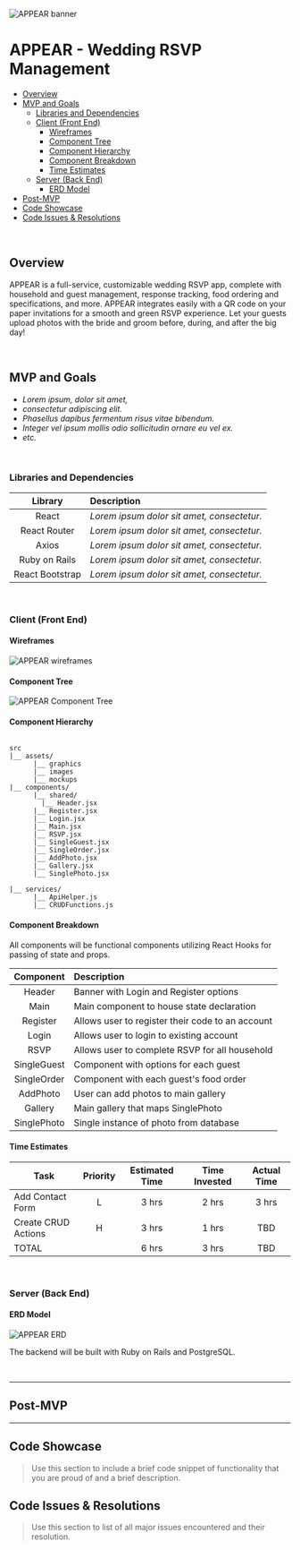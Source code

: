 ![APPEAR banner](https://i.imgur.com/DK06k2a.png)
# APPEAR - Wedding RSVP Management


- [Overview](#overview)
- [MVP and Goals](#mvp-and-goals)
  - [Libraries and Dependencies](#libraries-and-dependencies)
  - [Client (Front End)](#client-front-end)
    - [Wireframes](#wireframes)
    - [Component Tree](#component-tree)
    - [Component Hierarchy](#component-hierarchy)
    - [Component Breakdown](#component-breakdown)
    - [Time Estimates](#time-estimates)
  - [Server (Back End)](#server-back-end)
    - [ERD Model](#erd-model)
- [Post-MVP](#post-mvp)
- [Code Showcase](#code-showcase)
- [Code Issues & Resolutions](#code-issues--resolutions)

<br>

## Overview

APPEAR is a full-service, customizable wedding RSVP app, complete with household and guest management, response tracking, food ordering and specifications,  and more. APPEAR integrates easily with a QR code on your paper invitations for a smooth and green RSVP experience. Let your guests upload photos with the bride and groom before, during, and after the big day! 


<br>

## MVP and Goals

- _Lorem ipsum, dolor sit amet,_
- _consectetur adipiscing elit._
- _Phasellus dapibus fermentum risus vitae bibendum._
- _Integer vel ipsum mollis odio sollicitudin ornare eu vel ex._
- _etc._

<br>

### Libraries and Dependencies



|     Library      | Description                                |
| :--------------: | :----------------------------------------- |
|      React       | _Lorem ipsum dolor sit amet, consectetur._ |
|   React Router   | _Lorem ipsum dolor sit amet, consectetur._ |
|   Axios   | _Lorem ipsum dolor sit amet, consectetur._ |
| Ruby on Rails | _Lorem ipsum dolor sit amet, consectetur._ |
|     React Bootstrap      | _Lorem ipsum dolor sit amet, consectetur._ |

<br>

### Client (Front End)

#### Wireframes

![APPEAR wireframes](https://i.imgur.com/xWRKkji.png)

#### Component Tree

![APPEAR Component Tree](https://i.imgur.com/roCva9A.png)

#### Component Hierarchy



``` structure

src
|__ assets/
      |__ graphics
      |__ images
      |__ mockups
|__ components/
      |__ shared/
        |__ Header.jsx
      |__ Register.jsx
      |__ Login.jsx
      |__ Main.jsx
      |__ RSVP.jsx
      |__ SingleGuest.jsx
      |__ SingleOrder.jsx
      |__ AddPhoto.jsx
      |__ Gallery.jsx
      |__ SinglePhoto.jsx

|__ services/
      |__ ApiHelper.js
      |__ CRUDFunctions.js

```

#### Component Breakdown

All components will be functional components utilizing React Hooks for passing of state and props.

|  Component     | Description                              |
| :----------:   | :--------------------------------------- |
|    Header      | Banner with Login and Register options |
|    Main        | Main component to house state declaration |
|    Register    | Allows user to register their code to an account |
|    Login       | Allows user to login to existing account |
|    RSVP        | Allows user to complete RSVP for all household |
|    SingleGuest | Component with options for each guest |
|    SingleOrder | Component with each guest's food order |
|    AddPhoto    | User can add photos to main gallery |
|    Gallery     | Main gallery that maps SinglePhoto |
|    SinglePhoto | Single instance of photo from database |


#### Time Estimates



| Task                | Priority | Estimated Time | Time Invested | Actual Time |
| ------------------- | :------: | :------------: | :-----------: | :---------: |
| Add Contact Form    |    L     |     3 hrs      |     2 hrs     |    3 hrs    |
| Create CRUD Actions |    H     |     3 hrs      |     1 hrs     |     TBD     |
| TOTAL               |          |     6 hrs      |     3 hrs     |     TBD     |


<br>

### Server (Back End)

#### ERD Model

![APPEAR ERD](https://i.imgur.com/BTT8yRi.png)

The backend will be built with Ruby on Rails and PostgreSQL.

<br>

***

## Post-MVP



***

## Code Showcase

> Use this section to include a brief code snippet of functionality that you are proud of and a brief description.

## Code Issues & Resolutions

> Use this section to list of all major issues encountered and their resolution.
